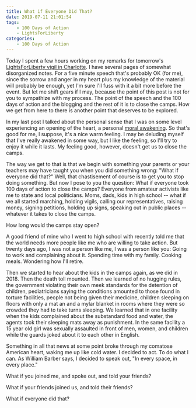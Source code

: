 ```yaml
---
title: What if Everyone Did That?
date: 2019-07-11 21:01:54
tags: 
    - 100 Days of Action
    - LightsForLiberty
categories:
    - 100 Days of Action
---
```

Today I spent a few hours working on my remarks for tomorrow's [LightsForLiberty vigil in Charlotte](https://www.facebook.com/events/422188168369266/).  I have several pages of somewhat disorganized notes.  For a five minute speech that's probably OK (for me), since the sorrow and anger in my heart plus my knowledge of the material will probably be enough, yet I'm sure I'll fuss with it a bit more before the event.  But let me shift gears if I may, because the point of this post is not for you to sympathize with my process. The point of the speech and the 100 days of action and the blogging and the rest of it is to close the camps.  How we get from here to there is another point that deserves to be explored.

<!--more-->

In my last post I talked about the personal sense that I was on some level experiencing an opening of the heart, a personal [moral awakening](http://johnlockwood.com/One-Hundred-Days-Of-Action-012/).  So that's good for me, I suppose, it's a nice warm feeling.  I may be deluding myself that I've really awakened in some way, but I like the feeling, so I'll try to enjoy it while it lasts.  My feeling good, however, doesn't get us to close the camps.

The way we get to that is that we begin with something your parents or your teachers may have taught you when you did something wrong: "What if everyone did that?" Well, that chastisement of course is to get you to stop doing something.  But now I pose to you the question:  What if everyone took 100 days of action to close the camps?  Everyone from amateur activists like me to state and local politicians.  Moms, dads, kids in high school -- what if we all started marching, holding vigils, calling our representatives, raising money, signing petitions, holding up signs, speaking out in public places -- whatever it takes to close the camps.

How long would the camps stay open?

A good friend of mine who I went to high school with recently told me that the world needs more people like me who are willing to take action.  But twenty days ago, I was not a person like me, I was a person like you:  Going to work and complaining about it. Spending time with my family.  Cooking meals. Wondering how I'll retire.

Then we started to hear about the kids in the camps again, as we did in 2018.  Then the death toll mounted.  Then we learned of no hugging rules, the government violating their own meek standards for the detention of children, pediatricians saying the conditions amounted to those found in torture facilities, people not being given their medicine, children sleeping on floors with only a mat an and a mylar blanket in rooms where they were so crowded they had to take turns sleeping.  We learned that in one facility when the kids complained about the substandard food and water, the agents took their sleeping mats away as punishment. In the same facility a 15 year old girl was sexually assaulted in front of men, women, and children while the guards joked about it to each other in English.

Something in all that news at some point broke through my comatose American heart, waking me up like cold water.  I decided to act.  To do what I can.  As William Barber says, I decided to speak out, "In every space, in every place."

What if you joined me, and spoke out, and told your friends?

What if your friends joined us, and told their friends?

What if everyone did that?
